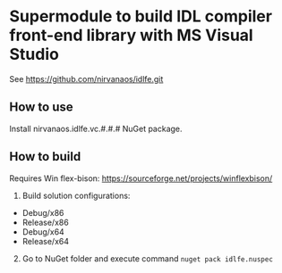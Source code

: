 # Supermodule to build IDL compiler front-end library with MS Visual Studio

See https://github.com/nirvanaos/idlfe.git

## How to use

Install nirvanaos.idlfe.vc.#.#.# NuGet package.

## How to build

Requires Win flex-bison: https://sourceforge.net/projects/winflexbison/

1. Build solution configurations:
* Debug/x86
* Release/x86
* Debug/x64
* Release/x64

2. Go to NuGet folder and execute command `nuget pack idlfe.nuspec`
